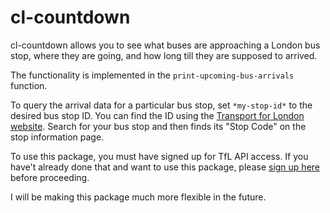 cl-countdown
============

cl-countdown allows you to see what buses are approaching a London bus stop,
where they are going, and how long till they are supposed to arrived.

The functionality is implemented in the `print-upcoming-bus-arrivals` function.

To query the arrival data for a particular bus stop, set ``*my-stop-id*`` to
the desired bus stop ID. You can find the ID using the
[Transport for London website](http://www.tfl.gov.uk/tfl/gettingaround/maps/buses/). Search
for your bus stop and then finds its "Stop Code" on the stop information page.

To use this package, you must have signed up for TfL API access. If you have't
already done that and want to use this package, please
[sign up here](http://www.tfl.gov.uk/businessandpartners/syndication/16492.aspx)
before proceeding.

I will be making this package much more flexible in the future.
